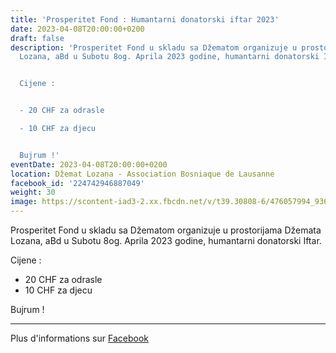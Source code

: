 ```yaml
---
title: 'Prosperitet Fond : Humantarni donatorski iftar 2023'
date: 2023-04-08T20:00:00+0200
draft: false
description: 'Prosperitet Fond u skladu sa Džematom organizuje u prostorijama Džemata
  Lozana, aBd u Subotu 8og. Aprila 2023 godine, humantarni donatorski Iftar.


  Cijene :


  - 20 CHF za odrasle

  - 10 CHF za djecu


  Bujrum !'
eventDate: 2023-04-08T20:00:00+0200
location: Džemat Lozana - Association Bosniaque de Lausanne
facebook_id: '224742946887049'
weight: 30
image: https://scontent-iad3-2.xx.fbcdn.net/v/t39.30808-6/476057994_936635281930405_1135964331823661885_n.jpg?_nc_cat=106&ccb=1-7&_nc_sid=9e60e4&_nc_ohc=-beNBG7xZqIQ7kNvwE4h6sQ&_nc_oc=AdmdsszPeRPqph7MyAnO5oaBx48oaHAG5UM1m1RIGiEyXEqOsVJ4CwSWLFX_TX1Yovk&_nc_zt=23&_nc_ht=scontent-iad3-2.xx&edm=ABTKTjYEAAAA&_nc_gid=o7-V1L9mQ7YevD4fuU3EGw&oh=00_AfdxfPU4rqOfhBCqdIJE528Niz_lwHszhsBu-f4nD9R8oA&oe=68F8DC7D
---
```


Prosperitet Fond u skladu sa Džematom organizuje u prostorijama Džemata Lozana, aBd u Subotu 8og. Aprila 2023 godine, humantarni donatorski Iftar.

Cijene :

- 20 CHF za odrasle
- 10 CHF za djecu

Bujrum !

---

Plus d'informations sur [Facebook](https://facebook.com/events/224742946887049)